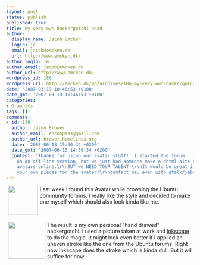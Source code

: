 ```yaml
---
layout: post
status: publish
published: true
title: My very own hackergotchi head
author:
  display_name: Jacob Emcken
  login: je
  email: jacob@emcken.dk
  url: http://www.emcken.dk/
author_login: je
author_email: jacob@emcken.dk
author_url: http://www.emcken.dk/
wordpress_id: 186
wordpress_url: http://emcken.dk/wp/archives/186-my-very-own-hackergotchi-head.html
date: '2007-03-19 10:46:53 +0100'
date_gmt: '2007-03-19 10:46:53 +0100'
categories:
- Graphics
tags: []
comments:
- id: 136
  author: Jason Brower
  author_email: encompass@gmail.com
  author_url: brower.homelinux.org
  date: '2007-06-13 15:30:34 +0200'
  date_gmt: '2007-06-13 14:30:34 +0200'
  content: "Thanks for using our avatar stuff!  I started the forum.  I am working
    on an off-line version, but we just had someone make a dhtml site to do the the
    avatars online.\r\nBUT we NEED YOUR TALENT!\r\nIt would be great if you added
    your own pieces for the avatar!\r\ncontact me, even with gtalk/jabber\r\nencompass@gmail.com"
---
```

<img width='80' height='77' style="float: left;border: 0px;padding-left: 5px;padding-right: 5px" src="/weblog/uploads/ubuntu_forum_avatar.gif" alt="" />Last week I found this Avatar while browsing the Ubuntu community forums.  I really like the style and decided to make one myself which should also look kinda like me.
<div>&nbsp;</div>

<img width='100' height='100' style="float: left;border: 0px;padding-left: 5px;padding-right: 5px" src="/weblog/uploads/hackergotchi.png" alt="" />The result is my own personal "hand drawed" hackergotchi. I used a picture taken at work and [Inkscape][1] to do the magic. It might look even better if I applied an uneven stroke like the one from the Ubuntu forums. Right now Inkscape does the stroke which is kinda dull. But it will suffice for now.

[1]: http://www.inkscape.org/


